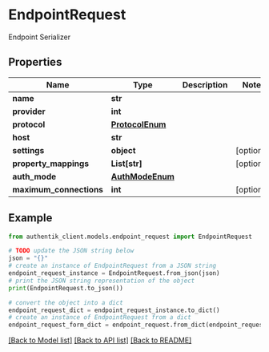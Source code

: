 # EndpointRequest

Endpoint Serializer

## Properties

Name | Type | Description | Notes
------------ | ------------- | ------------- | -------------
**name** | **str** |  | 
**provider** | **int** |  | 
**protocol** | [**ProtocolEnum**](ProtocolEnum.md) |  | 
**host** | **str** |  | 
**settings** | **object** |  | [optional] 
**property_mappings** | **List[str]** |  | [optional] 
**auth_mode** | [**AuthModeEnum**](AuthModeEnum.md) |  | 
**maximum_connections** | **int** |  | [optional] 

## Example

```python
from authentik_client.models.endpoint_request import EndpointRequest

# TODO update the JSON string below
json = "{}"
# create an instance of EndpointRequest from a JSON string
endpoint_request_instance = EndpointRequest.from_json(json)
# print the JSON string representation of the object
print(EndpointRequest.to_json())

# convert the object into a dict
endpoint_request_dict = endpoint_request_instance.to_dict()
# create an instance of EndpointRequest from a dict
endpoint_request_form_dict = endpoint_request.from_dict(endpoint_request_dict)
```
[[Back to Model list]](../README.md#documentation-for-models) [[Back to API list]](../README.md#documentation-for-api-endpoints) [[Back to README]](../README.md)


